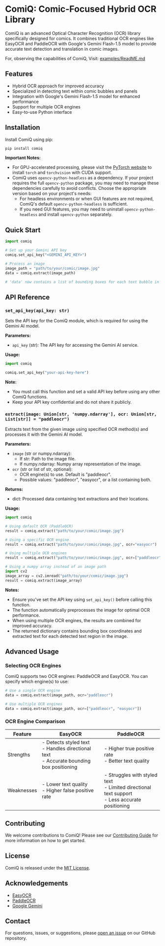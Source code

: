 # ComiQ: Comic-Focused Hybrid OCR Library

ComiQ is an advanced Optical Character Recognition (OCR) library specifically designed for comics. It combines traditional OCR engines like EasyOCR and PaddleOCR with Google's Gemini Flash-1.5 model to provide accurate text detection and translation in comic images.

For, observing the capabilities of ComiQ, Visit: [examples/ReadME.md](https://github.com/StoneSteel27/ComiQ/blob/c27f94f0b987ec3df0b60d1863872efd7bd84eef/examples/ReadME.md)

## Features

- Hybrid OCR approach for improved accuracy
- Specialized in detecting text within comic bubbles and panels
- Integration with Google's Gemini Flash-1.5 model for enhanced performance
- Support for multiple OCR engines
- Easy-to-use Python interface

## Installation

Install ComiQ using pip:

```bash
pip install comiq
```

**Important Notes:** 
- For GPU-accelerated processing, please visit the [PyTorch website](https://pytorch.org/get-started/locally/) to install `torch` and `torchvision` with CUDA support.
- ComiQ uses `opencv-python-headless` as a dependency. If your project requires the full `opencv-python` package, you may need to manage these dependencies carefully to avoid conflicts. Choose the appropriate version based on your project's needs:
  - For headless environments or when GUI features are not required, ComiQ's default `opencv-python-headless` is sufficient.
  - If you need GUI features, you may need to uninstall `opencv-python-headless` and install `opencv-python` separately.

## Quick Start

```python
import comiq

# Set up your Gemini API key
comiq.set_api_key("<GEMINI_API_KEY>")

# Process an image
image_path = "path/to/your/comic/image.jpg"
data = comiq.extract(image_path)

# 'data' now contains a list of bounding boxes for each text bubble in the image
```

## API Reference

### `set_api_key(api_key: str)`

Sets the API key for the ComiQ module, which is required for using the Gemini AI model.

**Parameters:**
- `api_key` (str): The API key for accessing the Gemini AI service.

**Usage:**
```python
import comiq

comiq.set_api_key("your-api-key-here")
```

**Note:**
- You must call this function and set a valid API key before using any other ComiQ functions.
- Keep your API key confidential and do not share it publicly.

### `extract(image: Union[str, 'numpy.ndarray'], ocr: Union[str, List[str]] = "paddleocr")`

Extracts text from the given image using specified OCR method(s) and processes it with the Gemini AI model.

**Parameters:**
- `image` (str or numpy.ndarray): 
  - If str: Path to the image file.
  - If numpy.ndarray: Numpy array representation of the image.
- `ocr` (str or list of str, optional): 
  - OCR engine(s) to use. Default is "paddleocr".
  - Possible values: "paddleocr", "easyocr", or a list containing both.

**Returns:**
- dict: Processed data containing text extractions and their locations.

**Usage:**
```python
import comiq

# Using default OCR (PaddleOCR)
result = comiq.extract("path/to/your/comic/image.jpg")

# Using a specific OCR engine
result = comiq.extract("path/to/your/comic/image.jpg", ocr="easyocr")

# Using multiple OCR engines
result = comiq.extract("path/to/your/comic/image.jpg", ocr=["paddleocr", "easyocr"])

# Using a numpy array instead of an image path
import cv2
image_array = cv2.imread("path/to/your/comic/image.jpg")
result = comiq.extract(image_array)
```

**Notes:**
- Ensure you've set the API key using `set_api_key()` before calling this function.
- The function automatically preprocesses the image for optimal OCR performance.
- When using multiple OCR engines, the results are combined for improved accuracy.
- The returned dictionary contains bounding box coordinates and extracted text for each detected text region in the image.

## Advanced Usage

### Selecting OCR Engines

ComiQ supports two OCR engines: PaddleOCR and EasyOCR. You can specify which engine(s) to use:

```python
# Use a single OCR engine
data = comiq.extract(image_path, ocr="paddleocr")

# Use multiple OCR engines
data = comiq.extract(image_path, ocr=["paddleocr", "easyocr"])
```

### OCR Engine Comparison

| Feature       | EasyOCR                                                | PaddleOCR                                             |
|---------------|--------------------------------------------------------|-------------------------------------------------------|
| Strengths     | - Detects styled text<br>- Handles directional text<br>- Accurate bounding box positioning | - Higher true positive rate<br>- Better text quality |
| Weaknesses    | - Lower text quality<br>- Higher false positive rate   | - Struggles with styled text<br>- Limited directional text support<br>- Less accurate positioning |

## Contributing

We welcome contributions to ComiQ! Please see our [Contributing Guide](CONTRIBUTING.md) for more information on how to get started.

## License

ComiQ is released under the [MIT License](LICENSE).

## Acknowledgements

- [EasyOCR](https://github.com/JaidedAI/EasyOCR)
- [PaddleOCR](https://github.com/PaddlePaddle/PaddleOCR)
- [Google Gemini](https://deepmind.google/technologies/gemini/)

## Contact

For questions, issues, or suggestions, please [open an issue](https://github.com/yourusername/comiq/issues) on our GitHub repository.
